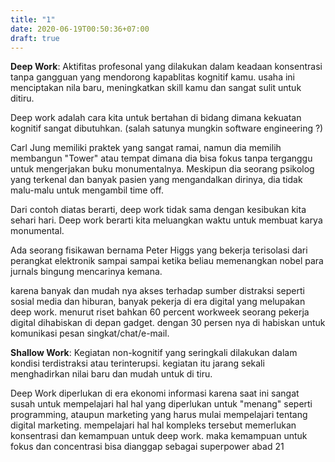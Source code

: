 ```yaml
---
title: "1"
date: 2020-06-19T00:50:36+07:00
draft: true
---
```


**Deep Work**: Aktifitas profesonal yang dilakukan dalam keadaan konsentrasi tanpa gangguan  yang mendorong kapablitas kognitif  kamu. usaha ini menciptakan nila baru, meningkatkan skill kamu dan sangat sulit untuk ditiru.

Deep work adalah cara kita untuk bertahan di bidang dimana kekuatan kognitif sangat dibutuhkan. (salah satunya mungkin software engineering ?)

Carl Jung memiliki praktek yang sangat ramai, namun dia memilih membangun "Tower" atau tempat dimana dia bisa fokus tanpa  terganggu untuk mengerjakan buku monumentalnya. Meskipun dia seorang psikolog yang terkenal dan banyak pasien yang mengandalkan dirinya, dia tidak malu-malu untuk mengambil time off.

Dari contoh diatas berarti, deep work tidak sama dengan kesibukan kita sehari hari. Deep work berarti kita meluangkan waktu untuk membuat karya monumental.

Ada seorang fisikawan bernama Peter Higgs yang bekerja terisolasi dari perangkat elektronik sampai  sampai ketika beliau memenangkan nobel para jurnals bingung mencarinya kemana.

karena banyak dan mudah nya akses  terhadap sumber distraksi seperti sosial media dan hiburan, banyak pekerja di  era digital yang melupakan deep work. menurut riset bahkan 60 percent  workweek seorang pekerja digital dihabiskan di depan gadget. dengan 30 persen nya di habiskan untuk komunikasi pesan singkat/chat/e-mail.

**Shallow  Work**: Kegiatan non-kognitif yang seringkali dilakukan dalam kondisi terdistraksi atau terinterupsi. kegiatan  itu jarang sekali menghadirkan nilai baru dan mudah untuk di tiru.

Deep Work diperlukan di era ekonomi informasi karena saat ini sangat susah untuk mempelajari hal hal yang diperlukan untuk "menang" seperti programming, ataupun marketing yang harus mulai mempelajari tentang digital marketing. mempelajari hal hal kompleks tersebut memerlukan konsentrasi dan kemampuan untuk deep work. maka kemampuan untuk fokus dan concentrasi bisa dianggap sebagai superpower abad 21



